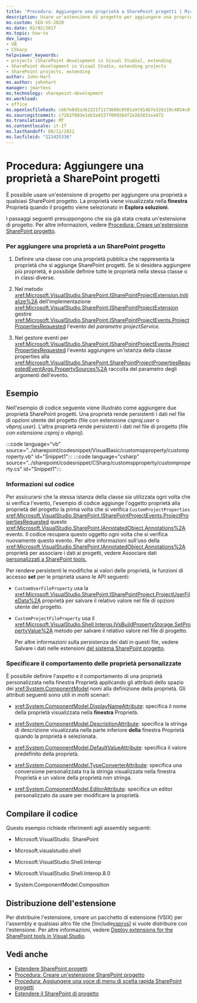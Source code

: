 ```yaml
---
title: 'Procedura: Aggiungere una proprietà a SharePoint progetti | Microsoft Docs'
description: Usare un'estensione di progetto per aggiungere una proprietà a un SharePoint progetto. Quando si seleziona il progetto in Finestra Proprietà, viene visualizzata una Esplora soluzioni.
ms.custom: SEO-VS-2020
ms.date: 02/02/2017
ms.topic: how-to
dev_langs:
- VB
- CSharp
helpviewer_keywords:
- projects [SharePoint development in Visual Studio], extending
- SharePoint development in Visual Studio, extending projects
- SharePoint projects, extending
author: John-Hart
ms.author: johnhart
manager: jmartens
ms.technology: sharepoint-development
ms.workload:
- office
ms.openlocfilehash: c6b7e0d5a361321f1173688c8501a97d14b7e326119c4854c0fcd4310f1ac5ea
ms.sourcegitcommit: c72b2f603e1eb3a4157f00926df2e263831ea472
ms.translationtype: MT
ms.contentlocale: it-IT
ms.lasthandoff: 08/12/2021
ms.locfileid: "121425336"
---
```

# <a name="how-to-add-a-property-to-sharepoint-projects"></a>Procedura: Aggiungere una proprietà a SharePoint progetti
  È possibile usare un'estensione di progetto per aggiungere una proprietà a qualsiasi SharePoint progetto. La proprietà viene visualizzata nella **finestra** Proprietà quando il progetto viene selezionato in **Esplora soluzioni**.

 I passaggi seguenti presuppongono che sia già stata creata un'estensione di progetto. Per altre informazioni, vedere [Procedura: Creare un'estensione SharePoint progetto](../sharepoint/how-to-create-a-sharepoint-project-extension.md).

### <a name="to-add-a-property-to-a-sharepoint-project"></a>Per aggiungere una proprietà a un SharePoint progetto

1. Definire una classe con una proprietà pubblica che rappresenta la proprietà che si aggiunge SharePoint progetti. Se si desidera aggiungere più proprietà, è possibile definire tutte le proprietà nella stessa classe o in classi diverse.

2. Nel metodo <xref:Microsoft.VisualStudio.SharePoint.ISharePointProjectExtension.Initialize%2A> dell'implementazione <xref:Microsoft.VisualStudio.SharePoint.ISharePointProjectExtension> gestire <xref:Microsoft.VisualStudio.SharePoint.ISharePointProjectEvents.ProjectPropertiesRequested> l'evento del *parametro projectService.*

3. Nel gestore eventi per <xref:Microsoft.VisualStudio.SharePoint.ISharePointProjectEvents.ProjectPropertiesRequested> l'evento aggiungere un'istanza della classe properties alla <xref:Microsoft.VisualStudio.SharePoint.SharePointProjectPropertiesRequestedEventArgs.PropertySources%2A> raccolta del parametro degli argomenti dell'evento.

## <a name="example"></a>Esempio
 Nell'esempio di codice seguente viene illustrato come aggiungere due proprietà SharePoint progetti. Una proprietà rende persistenti i dati nel file di opzioni utente del progetto (file con estensione *csproj.user* o *vbproj.user).* L'altra proprietà rende persistenti i dati nel file di progetto (file *con estensione csproj* o *vbproj).*

 :::code language="vb" source="../sharepoint/codesnippet/VisualBasic/customspproperty/customproperty.vb" id="Snippet1":::
 :::code language="csharp" source="../sharepoint/codesnippet/CSharp/customspproperty/customproperty.cs" id="Snippet1":::

### <a name="understand-the-code"></a>Informazioni sul codice
 Per assicurarsi che la stessa istanza della classe sia utilizzata ogni volta che si verifica l'evento, l'esempio di codice aggiunge l'oggetto proprietà alla proprietà del progetto la prima volta che si verifica `CustomProjectProperties` <xref:Microsoft.VisualStudio.SharePoint.ISharePointProjectEvents.ProjectPropertiesRequested> questo <xref:Microsoft.VisualStudio.SharePoint.IAnnotatedObject.Annotations%2A> evento. Il codice recupera questo oggetto ogni volta che si verifica nuovamente questo evento. Per altre informazioni sull'uso della <xref:Microsoft.VisualStudio.SharePoint.IAnnotatedObject.Annotations%2A> proprietà per associare i dati ai progetti, vedere Associare dati [personalizzati a SharePoint tools.](../sharepoint/associating-custom-data-with-sharepoint-tools-extensions.md)

 Per rendere persistenti le modifiche ai valori delle proprietà, le funzioni di accesso **set** per le proprietà usano le API seguenti:

- `CustomUserFileProperty` usa la <xref:Microsoft.VisualStudio.SharePoint.ISharePointProject.ProjectUserFileData%2A> proprietà per salvare il relativo valore nel file di opzioni utente del progetto.

- `CustomProjectFileProperty` usa il <xref:Microsoft.VisualStudio.Shell.Interop.IVsBuildPropertyStorage.SetPropertyValue%2A> metodo per salvare il relativo valore nel file di progetto.

  Per altre informazioni sulla persistenza dei dati in questi file, vedere Salvare i dati nelle estensioni [del sistema SharePoint progetto](../sharepoint/saving-data-in-extensions-of-the-sharepoint-project-system.md).

### <a name="specify-the-behavior-of-custom-properties"></a>Specificare il comportamento delle proprietà personalizzate
 È possibile definire l'aspetto e il  comportamento di una proprietà personalizzata nella finestra Proprietà applicando gli attributi dello spazio dei <xref:System.ComponentModel> nomi alla definizione della proprietà. Gli attributi seguenti sono utili in molti scenari:

- <xref:System.ComponentModel.DisplayNameAttribute>: specifica il nome della proprietà visualizzata nella **finestra** Proprietà.

- <xref:System.ComponentModel.DescriptionAttribute>: specifica la stringa di descrizione visualizzata nella parte inferiore **della** finestra Proprietà quando la proprietà è selezionata.

- <xref:System.ComponentModel.DefaultValueAttribute>: specifica il valore predefinito della proprietà.

- <xref:System.ComponentModel.TypeConverterAttribute>: specifica una conversione personalizzata tra la  stringa visualizzata nella finestra Proprietà e un valore della proprietà non stringa.

- <xref:System.ComponentModel.EditorAttribute>: specifica un editor personalizzato da usare per modificare la proprietà.

## <a name="compile-the-code"></a>Compilare il codice
 Questo esempio richiede riferimenti agli assembly seguenti:

- Microsoft.VisualStudio. SharePoint

- Microsoft.visualstudio.shell

- Microsoft.VisualStudio.Shell.Interop

- Microsoft.VisualStudio.Shell.Interop.8.0

- System.ComponentModel.Composition

## <a name="deploy-the-extension"></a>Distribuzione dell'estensione
 Per distribuire l'estensione, creare un pacchetto di estensione (VSIX) per l'assembly e qualsiasi altro file che [!include[vsprvs](../sharepoint/includes/vsprvs-md.md)] si vuole distribuire con l'estensione. Per altre informazioni, vedere [Deploy extensions for the SharePoint tools in Visual Studio](../sharepoint/deploying-extensions-for-the-sharepoint-tools-in-visual-studio.md).

## <a name="see-also"></a>Vedi anche
- [Estendere SharePoint progetti](../sharepoint/extending-sharepoint-projects.md)
- [Procedura: Creare un'estensione SharePoint progetto](../sharepoint/how-to-create-a-sharepoint-project-extension.md)
- [Procedura: Aggiungere una voce di menu di scelta rapida SharePoint progetti](../sharepoint/how-to-add-a-shortcut-menu-item-to-sharepoint-projects.md)
- [Estendere il SharePoint di progetto](../sharepoint/extending-the-sharepoint-project-system.md)
